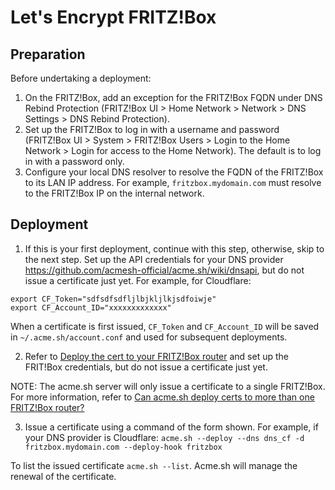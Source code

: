 # Let's Encrypt FRITZ!Box
## Preparation
Before undertaking a deployment:
1. On the FRITZ!Box, add an exception for the FRITZ!Box FQDN under DNS Rebind Protection (FRITZ!Box UI > Home Network > Network > DNS Settings > DNS Rebind Protection).
2. Set up the FRITZ!Box to log in with a username and password (FRITZ!Box UI > System > FRITZ!Box Users > Login to the Home Network > Login for access to the Home Network). The default is to log in with a password only.
3. Configure your local DNS resolver to resolve the FQDN of the FRITZ!Box to its LAN IP address. For example, `fritzbox.mydomain.com` must resolve to the FRITZ!Box IP on the internal network.

## Deployment
1. If this is your first deployment, continue with this step, otherwise, skip to the next step. Set up the API credentials for your DNS provider https://github.com/acmesh-official/acme.sh/wiki/dnsapi, but do not issue a certificate just yet. For example, for Cloudflare:
```
export CF_Token="sdfsdfsdfljlbjkljlkjsdfoiwje"
export CF_Account_ID="xxxxxxxxxxxxx"
```
When a certificate is first issued, `CF_Token` and `CF_Account_ID` will be saved in `~/.acme.sh/account.conf` and used for subsequent deployments.

2. Refer to [Deploy the cert to your FRITZ!Box router](https://github.com/acmesh-official/acme.sh/wiki/deployhooks#8-deploy-the-cert-to-your-fritzbox-router) and set up the FRIT!Box credentials, but do not issue a certificate just yet.

NOTE: The acme.sh server will only issue a certificate to a single FRITZ!Box. For more information, refer to [Can acme.sh deploy certs to more than one FRITZ!Box router?](https://community.letsencrypt.org/t/can-acme-sh-deploy-certs-to-more-than-one-fritz-box-router/137854) 

3. Issue a certificate using a command of the form shown. For example, if your DNS provider is Cloudflare:
`acme.sh --deploy --dns dns_cf -d fritzbox.mydomain.com --deploy-hook fritzbox`

To list the issued certificate `acme.sh --list`. Acme.sh will manage the renewal of the certificate.
